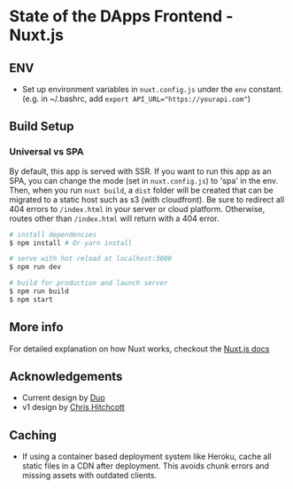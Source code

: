# State of the DApps Frontend - Nuxt.js

## ENV

- Set up environment variables in `nuxt.config.js` under the `env` constant. (e.g. in ~/.bashrc, add `export API_URL="https://yourapi.com"`)

## Build Setup

### Universal vs SPA

By default, this app is served with SSR. If you want to run this app as an SPA, you can change the mode (set in `nuxt.config.js`) to 'spa' in the env. Then, when you run `nuxt build`, a `dist` folder will be created that can be migrated to a static host such as s3 (with cloudfront). Be sure to redirect all 404 errors to `/index.html` in your server or cloud platform. Otherwise, routes other than `/index.html` will return with a 404 error.

``` bash
# install dependencies
$ npm install # Or yarn install

# serve with hot reload at localhost:3000
$ npm run dev

# build for production and launch server
$ npm run build
$ npm start
```

## More info

For detailed explanation on how Nuxt works, checkout the [Nuxt.js docs](https://github.com/nuxt/nuxt.js)

## Acknowledgements

- Current design by [Duo](https://www.theduo.io)
- v1 design by [Chris Hitchcott](http://hitchcott.com)

## Caching

- If using a container based deployment system like Heroku, cache all static files in a CDN after deployment. This avoids chunk errors and missing assets with outdated clients.
